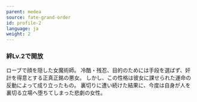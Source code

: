 ```yaml
---
parent: medea
source: fate-grand-order
id: profile-2
language: ja
weight: 2
---
```


### 絆Lv.2で開放

ローブで顔を隠した女魔術師。
冷酷・残忍、目的のためには手段を選ばず、奸計を得意とする正真正銘の悪女。
しかし、この性格は彼女に課せられた運命の反動によって成り立ったもの。
裏切りに遭い続けた結果に、今度は自身が人を裏切る立場へ堕ちてしまった悲劇の女性。
